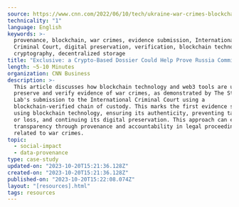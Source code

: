 ```yaml
---
source: https://www.cnn.com/2022/06/10/tech/ukraine-war-crimes-blockchain/index.html
technicality: "1"
language: English
keywords: >-
  provenance, blockchain, war crimes, evidence submission, International
  Criminal Court, digital preservation, verification, blockchain technology,
  cryptography, decentralized storage
title: "Exclusive: a Crypto-Based Dossier Could Help Prove Russia Committed War Crimes"
length: ~5-10 Minutes
organization: CNN Business
description: >-
  This article discusses how blockchain technology and web3 tools are used to
  preserve and verify evidence of war crimes, as demonstrated by The Starling
  Lab's submission to the International Criminal Court using a
  blockchain-verified chain of custody. This marks the first evidence submitted
  using blockchain technology, ensuring its authenticity, preventing tampering
  or loss, and continuing its digital preservation. This approach can enhance
  transparency through provenance and accountability in legal proceedings
  related to war crimes.
topic:
  - social-impact
  - data-provenance
type: case-study
updated-on: "2023-10-20T15:21:36.128Z"
created-on: "2023-10-20T15:21:36.128Z"
published-on: "2023-10-20T15:22:08.074Z"
layout: "[resources].html"
tags: resources
---
```

